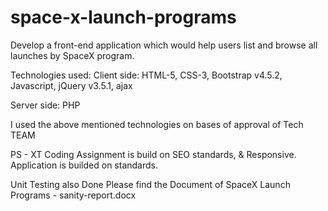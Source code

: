 # space-x-launch-programs
Develop a front-end application which would help users list and browse all launches by SpaceX program.

Technologies used:
Client side:
HTML-5, CSS-3, Bootstrap v4.5.2, Javascript, jQuery v3.5.1, ajax

Server side:
PHP

I used the above mentioned technologies on bases of approval of Tech TEAM

PS - XT Coding Assignment is build on SEO standards, & Responsive. Application is builded on standards.

Unit Testing also Done Please find the Document of SpaceX Launch Programs - sanity-report.docx


